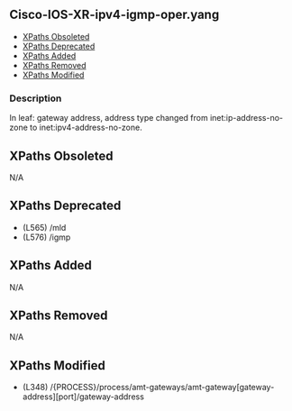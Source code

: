 ## Cisco-IOS-XR-ipv4-igmp-oper.yang

- [XPaths Obsoleted](#xpaths-obsoleted)
- [XPaths Deprecated](#xpaths-deprecated)
- [XPaths Added](#xpaths-added)
- [XPaths Removed](#xpaths-removed)
- [XPaths Modified](#xpaths-modified)

### Description

In leaf: gateway address, address type changed from inet:ip-address-no-zone to inet:ipv4-address-no-zone.

## XPaths Obsoleted

N/A

## XPaths Deprecated

- (L565)	/mld
- (L576)	/igmp

## XPaths Added

N/A

## XPaths Removed

N/A

## XPaths Modified

- (L348)	/{PROCESS}/process/amt-gateways/amt-gateway[gateway-address][port]/gateway-address

